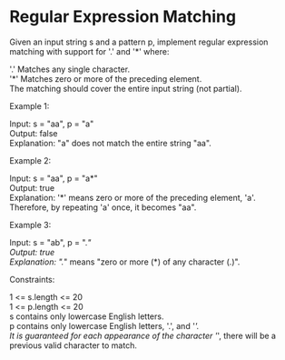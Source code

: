 # Regular Expression Matching

Given an input string s and a pattern p, implement regular expression matching with support for '.' and '*' where:

'.' Matches any single character.​​​​\
'*' Matches zero or more of the preceding element.\
The matching should cover the entire input string (not partial).

Example 1:

Input: s = "aa", p = "a"\
Output: false\
Explanation: "a" does not match the entire string "aa".

Example 2:

Input: s = "aa", p = "a*"\
Output: true\
Explanation: '*' means zero or more of the preceding element, 'a'. Therefore, by repeating 'a' once, it becomes "aa".

Example 3:

Input: s = "ab", p = ".*"\
Output: true\
Explanation: ".*" means "zero or more (*) of any character (.)".

Constraints:

1 <= s.length <= 20\
1 <= p.length <= 20\
s contains only lowercase English letters.\
p contains only lowercase English letters, '.', and '*'.\
It is guaranteed for each appearance of the character '*', there will be a previous valid character to match.